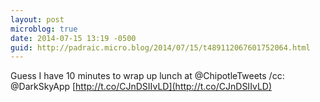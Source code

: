 ```yaml
---
layout: post
microblog: true
date: 2014-07-15 13:19 -0500
guid: http://padraic.micro.blog/2014/07/15/t489112067601752064.html
---
```

Guess I have 10 minutes to wrap up lunch at  @ChipotleTweets /cc: @DarkSkyApp [http://t.co/CJnDSIIvLD](http://t.co/CJnDSIIvLD)
